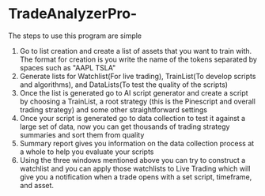 # TradeAnalyzerPro-
The steps to use this program are simple
1. Go to list creation and create a list of assets that you want to train with. The format for creation is you write the name of the tokens separated by spaces such as "AAPL TSLA"
2. Generate lists for Watchlist(For live trading), TrainList(To develop scripts and algorithms), and DataLists(To test the quality of the scripts) 
3. Once the list is generated go to AI script generator and create a script by choosing a TrainList, a root strategy (this is the Pinescript and overall trading strategy) and some other straightforward settings
4. Once your script is generated go to data collection to test it against a large set of data, now you can get thousands of trading strategy summaries and sort them from quality
5. Summary report gives you information on the data collection process at a whole to help you evaluate your scripts
6. Using the three windows mentioned above you can try to construct a watchlist and you can apply those watchlists to Live Trading which will give you a notification when a trade opens with a set script, timeframe, and asset.
